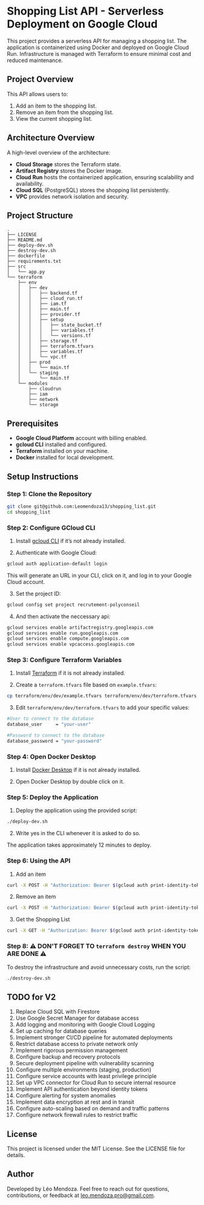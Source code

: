 # Shopping List API - Serverless Deployment on Google Cloud

This project provides a serverless API for managing a shopping list. The application is containerized using Docker and deployed on Google Cloud Run. Infrastructure is managed with Terraform to ensure minimal cost and reduced maintenance.

## Project Overview

This API allows users to:

1. Add an item to the shopping list.
2. Remove an item from the shopping list.
3. View the current shopping list.

## Architecture Overview

A high-level overview of the architecture:

- **Cloud Storage** stores the Terraform state.
- **Artifact Registry** stores the Docker image.
- **Cloud Run** hosts the containerized application, ensuring scalability and availability.
- **Cloud SQL** (PostgreSQL) stores the shopping list persistently.
- **VPC** provides network isolation and security.

## Project Structure

```
.
├── LICENSE
├── README.md
├── deploy-dev.sh
├── destroy-dev.sh
├── dockerfile
├── requirements.txt
├── src
│   └── app.py
└── terraform
    ├── env
    │   ├── dev
    │   │   ├── backend.tf
    │   │   ├── cloud_run.tf
    │   │   ├── iam.tf
    │   │   ├── main.tf
    │   │   ├── provider.tf
    │   │   ├── setup
    │   │   │   ├── state_bucket.tf
    │   │   │   ├── variables.tf
    │   │   │   └── versions.tf
    │   │   ├── storage.tf
    │   │   ├── terraform.tfvars
    │   │   ├── variables.tf
    │   │   └── vpc.tf
    │   ├── prod
    │   │   └── main.tf
    │   └── staging
    │       └── main.tf
    └── modules
        ├── cloudrun
        ├── iam
        ├── network
        └── storage
```

## Prerequisites

- **Google Cloud Platform** account with billing enabled.
- **gcloud CLI** installed and configured.
- **Terraform** installed on your machine.
- **Docker** installed for local development.

## Setup Instructions

### Step 1: Clone the Repository

```bash
git clone git@github.com:Leomendoza13/shopping_list.git
cd shopping_list
```

### Step 2: Configure GCloud CLI

1. Install [gcloud CLI](https://cloud.google.com/sdk/docs/install) if it’s not already installed.

2. Authenticate with Google Cloud:

```bash
gcloud auth application-default login
```

This will generate an URL in your CLI, click on it, and log in to your Google Cloud account.

3. Set the project ID:

```bash
gcloud config set project recrutement-polyconseil
```

4. And then activate the neccessary api:

```bash
gcloud services enable artifactregistry.googleapis.com
gcloud services enable run.googleapis.com
gcloud services enable compute.googleapis.com
gcloud services enable vpcaccess.googleapis.com
``` 

### Step 3: Configure Terraform Variables

1. Install [Terraform](https://developer.hashicorp.com/terraform/tutorials/gcp-get-started/install-cli) if it is not already installed.

2. Create a `terraform.tfvars` file based on `example.tfvars`:

```bash
cp terraform/env/dev/example.tfvars terraform/env/dev/terraform.tfvars
```

3. Edit `terraform/env/dev/terraform.tfvars` to add your specific values:

```bash
#User to connect to the database
database_user     = "your-user"

#Password to connect to the database
database_password = "your-password"
```

### Step 4: Open Docker Desktop

1. Install [Docker Desktop](https://www.docker.com/products/docker-desktop/) if it is not already installed.

2. Open Docker Desktop by double click on it.

### Step 5: Deploy the Application

1. Deploy the application using the provided script:

```bash
./deploy-dev.sh
```

2. Write yes in the CLI whenever it is asked to do so.

The application takes approximately 12 minutes to deploy.

### Step 6: Using the API

1. Add an item

```bash
curl -X POST -H "Authorization: Bearer $(gcloud auth print-identity-token)" -d item=apple https://cloudrun-service-dev-676021926380.europe-west1.run.app/add_item
```

2. Remove an item

```bash
curl -X POST -H "Authorization: Bearer $(gcloud auth print-identity-token)" -d id=1 https://cloudrun-service-dev-676021926380.europe-west1.run.app/del_item
```

3. Get the Shopping List
```bash
curl -X GET -H "Authorization: Bearer $(gcloud auth print-identity-token)" https://cloudrun-service-dev-676021926380.europe-west1.run.app/get_items
```

### **Step 8: ⚠️ DON'T FORGET TO `terraform destroy` WHEN YOU ARE DONE ⚠️**

To destroy the infrastructure and avoid unnecessary costs, run the script:

```bash
./destroy-dev.sh
```

## TODO for V2

1. Replace Cloud SQL with Firestore
2. Use Google Secret Manager for database access
3. Add logging and monitoring with Google Cloud Logging
4. Set up caching for database queries
5. Implement stronger CI/CD pipeline for automated deployments
6. Restrict database access to private network only
7. Implement rigorous permission management
8. Configure backup and recovery protocols
9. Secure deployment pipeline with vulnerability scanning
10. Configure multiple environments (staging, production)
11. Configure service accounts with least privilege principle
12. Set up VPC connector for Cloud Run to secure internal resource
13. Implement API authentication beyond identity tokens
14. Configure alerting for system anomalies
15. Implement data encryption at rest and in transit
16. Configure auto-scaling based on demand and traffic patterns
17. Configure network firewall rules to restrict traffic

## License

This project is licensed under the MIT License. See the LICENSE file for details.

## Author

Developed by Léo Mendoza. Feel free to reach out for questions, contributions, or feedback at [leo.mendoza.pro@gmail.com](mailto:leo.mendoza.pro@gmail.com).